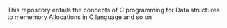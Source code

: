 This repository entails the concepts of C programming for Data structures to mememory Allocations in C language and so on 
